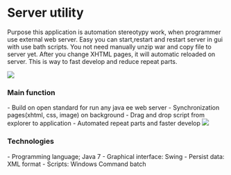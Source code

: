 <h1> Server utility </h1>

Purpose this application is automation stereotypy work, when programmer use external
web server. Easy you can start,restart and restart server in gui with use bath scripts.
You not need manually unzip war and copy file to server yet. After you change XHTML pages, 
it will automatic reloaded on server. This is way to fast develop and reduce repeat parts.

<img src="https://github.com/JiriCagis/ServerUtility/blob/master/documentation/use_case.jpg"/>

<h3> Main function </h3>
- Build on open standard for run any java ee web server
- Synchronization pages(xhtml, css, image) on background
- Drag and drop script from explorer to application
- Automated repeat parts and faster develop

<img src="https://github.com/JiriCagis/ServerUtility/blob/master/documentation/diagram.jpg"/>

<h3> Technologies </h3>
- Programming language; Java 7
- Graphical interface: Swing
- Persist data: XML format
- Scripts: Windows Command batch
